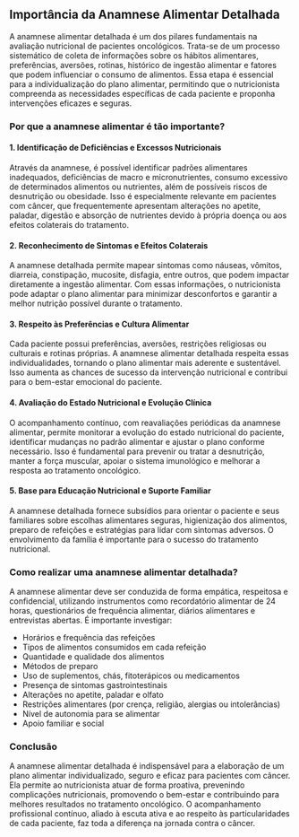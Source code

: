
## Importância da Anamnese Alimentar Detalhada

A anamnese alimentar detalhada é um dos pilares fundamentais na avaliação nutricional de pacientes oncológicos. Trata-se de um processo sistemático de coleta de informações sobre os hábitos alimentares, preferências, aversões, rotinas, histórico de ingestão alimentar e fatores que podem influenciar o consumo de alimentos. Essa etapa é essencial para a individualização do plano alimentar, permitindo que o nutricionista compreenda as necessidades específicas de cada paciente e proponha intervenções eficazes e seguras.

### Por que a anamnese alimentar é tão importante?

#### 1. **Identificação de Deficiências e Excessos Nutricionais**
Através da anamnese, é possível identificar padrões alimentares inadequados, deficiências de macro e micronutrientes, consumo excessivo de determinados alimentos ou nutrientes, além de possíveis riscos de desnutrição ou obesidade. Isso é especialmente relevante em pacientes com câncer, que frequentemente apresentam alterações no apetite, paladar, digestão e absorção de nutrientes devido à própria doença ou aos efeitos colaterais do tratamento.

#### 2. **Reconhecimento de Sintomas e Efeitos Colaterais**
A anamnese detalhada permite mapear sintomas como náuseas, vômitos, diarreia, constipação, mucosite, disfagia, entre outros, que podem impactar diretamente a ingestão alimentar. Com essas informações, o nutricionista pode adaptar o plano alimentar para minimizar desconfortos e garantir a melhor nutrição possível durante o tratamento.

#### 3. **Respeito às Preferências e Cultura Alimentar**
Cada paciente possui preferências, aversões, restrições religiosas ou culturais e rotinas próprias. A anamnese alimentar detalhada respeita essas individualidades, tornando o plano alimentar mais aderente e sustentável. Isso aumenta as chances de sucesso da intervenção nutricional e contribui para o bem-estar emocional do paciente.

#### 4. **Avaliação do Estado Nutricional e Evolução Clínica**
O acompanhamento contínuo, com reavaliações periódicas da anamnese alimentar, permite monitorar a evolução do estado nutricional do paciente, identificar mudanças no padrão alimentar e ajustar o plano conforme necessário. Isso é fundamental para prevenir ou tratar a desnutrição, manter a força muscular, apoiar o sistema imunológico e melhorar a resposta ao tratamento oncológico.

#### 5. **Base para Educação Nutricional e Suporte Familiar**
A anamnese detalhada fornece subsídios para orientar o paciente e seus familiares sobre escolhas alimentares seguras, higienização dos alimentos, preparo de refeições e estratégias para lidar com sintomas adversos. O envolvimento da família é importante para o sucesso do tratamento nutricional.

### Como realizar uma anamnese alimentar detalhada?

A anamnese alimentar deve ser conduzida de forma empática, respeitosa e confidencial, utilizando instrumentos como recordatório alimentar de 24 horas, questionários de frequência alimentar, diários alimentares e entrevistas abertas. É importante investigar:

- Horários e frequência das refeições
- Tipos de alimentos consumidos em cada refeição
- Quantidade e qualidade dos alimentos
- Métodos de preparo
- Uso de suplementos, chás, fitoterápicos ou medicamentos
- Presença de sintomas gastrointestinais
- Alterações no apetite, paladar e olfato
- Restrições alimentares (por crença, religião, alergias ou intolerâncias)
- Nível de autonomia para se alimentar
- Apoio familiar e social

### Conclusão

A anamnese alimentar detalhada é indispensável para a elaboração de um plano alimentar individualizado, seguro e eficaz para pacientes com câncer. Ela permite ao nutricionista atuar de forma proativa, prevenindo complicações nutricionais, promovendo o bem-estar e contribuindo para melhores resultados no tratamento oncológico. O acompanhamento profissional contínuo, aliado à escuta ativa e ao respeito às particularidades de cada paciente, faz toda a diferença na jornada contra o câncer.
```
